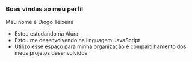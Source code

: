 ### Boas vindas ao meu perfil

Meu nome é Diogo Teixeira

- Estou estudando na Alura
- Estou me desenvolvendo na linguagem JavaScript
- Utilizo esse espaço para minha organização e compartilhamento dos meus projetos desenvolvidos
